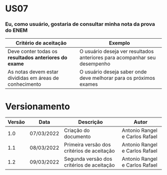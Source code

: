 # US07

### Eu, como usuário, gostaria de consultar minha nota da prova do ENEM

| Critério de aceitação                                   | Exemplo                                                                   |
| ------------------------------------------------------- | ------------------------------------------------------------------------- |
| Deve conter todas os **resultados anteriores do exame** | O usuário deseja ver resultados anteriores para acompanhar seu desempenho |
| As notas devem estar divididas em áreas de conhecimento | O usuário deseja saber onde deve melhorar para os próximos exames         |

# Versionamento

| Versão | Data       | Descrição                                  | Autor                          |
| ------ | ---------- | ------------------------------------------ | ------------------------------ |
| 1.0    | 07/03/2022 | Criação do documento                       | Antonio Rangel e Carlos Rafael |
| 1.1    | 08/03/2022 | Primeira versão dos critérios de aceitação | Antonio Rangel e Carlos Rafael |
| 1.2    | 09/03/2022 | Segunda versão dos critérios de aceitação  | Antonio Rangel e Carlos Rafael |
